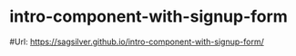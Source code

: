 # intro-component-with-signup-form

#Url:  https://sagsilver.github.io/intro-component-with-signup-form/
